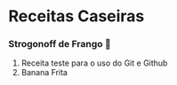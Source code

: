# Receitas Caseiras  #

### Strogonoff de Frango :chicken: ###

1. Receita teste para o uso do Git e Github
2. Banana Frita
